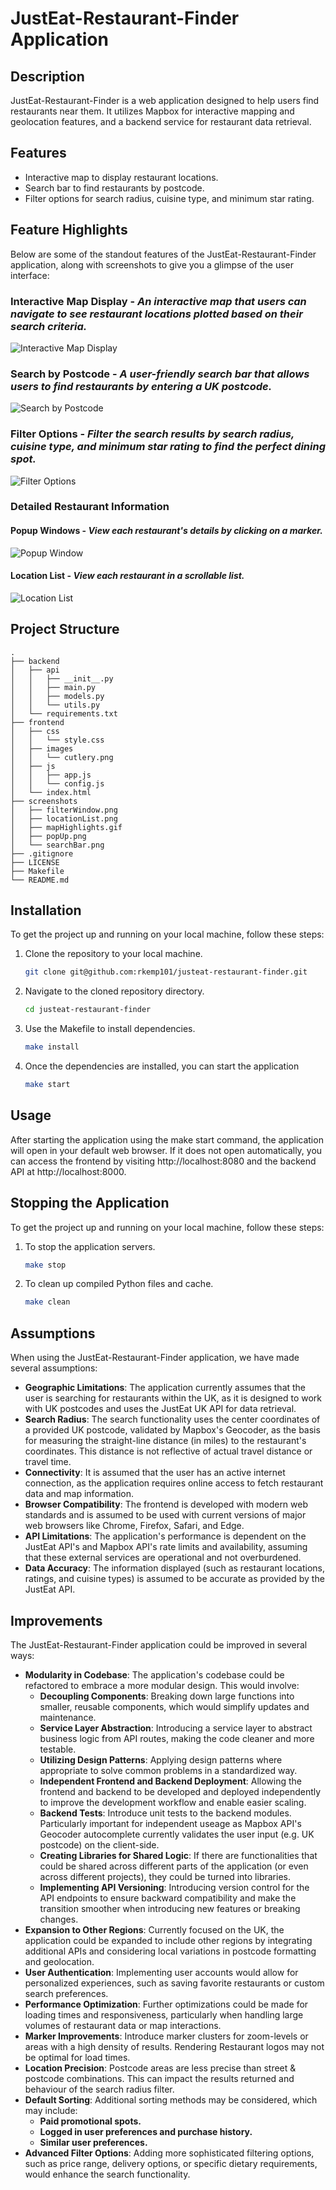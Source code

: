 # JustEat-Restaurant-Finder Application

## Description
JustEat-Restaurant-Finder is a web application designed to help users find restaurants near them. It utilizes Mapbox for interactive mapping and geolocation features, and a backend service for restaurant data retrieval.

## Features
- Interactive map to display restaurant locations.
- Search bar to find restaurants by postcode.
- Filter options for search radius, cuisine type, and minimum star rating.

## Feature Highlights

Below are some of the standout features of the JustEat-Restaurant-Finder application, along with screenshots to give you a glimpse of the user interface:

### Interactive Map Display - *An interactive map that users can navigate to see restaurant locations plotted based on their search criteria.*
![Interactive Map Display](screenshots/mapHighlights.png)

### Search by Postcode - *A user-friendly search bar that allows users to find restaurants by entering a UK postcode.*
![Search by Postcode](screenshots/searchBar.png)

### Filter Options - *Filter the search results by search radius, cuisine type, and minimum star rating to find the perfect dining spot.*
![Filter Options](screenshots/filterWindow.png)

### Detailed Restaurant Information
#### Popup Windows - *View each restaurant's details by clicking on a marker.*
![Popup Window](screenshots/popUp.png)
#### Location List - *View each restaurant in a scrollable list.*
![Location List](screenshots/locationList.png)

## Project Structure

```
.
├── backend
│   ├── api
│   │   ├── __init__.py
│   │   ├── main.py
│   │   ├── models.py
│   │   └── utils.py
│   └── requirements.txt
├── frontend
│   ├── css
│   │   └── style.css
│   ├── images
│   │   └── cutlery.png
│   ├── js
│   │   ├── app.js
│   │   └── config.js
│   └── index.html
├── screenshots
│   ├── filterWindow.png
│   ├── locationList.png
│   ├── mapHighlights.gif
│   ├── popUp.png
│   └── searchBar.png
├── .gitignore
├── LICENSE
├── Makefile
└── README.md
```

## Installation
To get the project up and running on your local machine, follow these steps:

1. Clone the repository to your local machine.
   ```sh
   git clone git@github.com:rkemp101/justeat-restaurant-finder.git
   ```

2. Navigate to the cloned repository directory.
    ```sh
    cd justeat-restaurant-finder
    ```

3. Use the Makefile to install dependencies.
    ```sh
    make install
    ```

4. Once the dependencies are installed, you can start the application
    ```sh
    make start
    ```

## Usage
After starting the application using the make start command, the application will open in your default web browser. If it does not open automatically, you can access the frontend by visiting http://localhost:8080 and the backend API at http://localhost:8000.

## Stopping the Application
To get the project up and running on your local machine, follow these steps:

1. To stop the application servers.
   ```sh
   make stop
   ```

2. To clean up compiled Python files and cache.
    ```sh
    make clean
    ```

## Assumptions
When using the JustEat-Restaurant-Finder application, we have made several assumptions:

- **Geographic Limitations**: The application currently assumes that the user is searching for restaurants within the UK, as it is designed to work with UK postcodes and uses the JustEat UK API for data retrieval.
- **Search Radius**: The search functionality uses the center coordinates of a provided UK postcode, validated by Mapbox's Geocoder, as the basis for measuring the straight-line distance (in miles) to the restaurant's coordinates. This distance is not reflective of actual travel distance or travel time.
- **Connectivity**: It is assumed that the user has an active internet connection, as the application requires online access to fetch restaurant data and map information.
- **Browser Compatibility**: The frontend is developed with modern web standards and is assumed to be used with current versions of major web browsers like Chrome, Firefox, Safari, and Edge.
- **API Limitations**: The application's performance is dependent on the JustEat API's and Mapbox API's rate limits and availability, assuming that these external services are operational and not overburdened.
- **Data Accuracy**: The information displayed (such as restaurant locations, ratings, and cuisine types) is assumed to be accurate as provided by the JustEat API.

## Improvements
The JustEat-Restaurant-Finder application could be improved in several ways:

- **Modularity in Codebase**: The application's codebase could be refactored to embrace a more modular design. This would involve:
  - **Decoupling Components**: Breaking down large functions into smaller, reusable components, which would simplify updates and maintenance.
  - **Service Layer Abstraction**: Introducing a service layer to abstract business logic from API routes, making the code cleaner and more testable.
  - **Utilizing Design Patterns**: Applying design patterns where appropriate to solve common problems in a standardized way.
  - **Independent Frontend and Backend Deployment**: Allowing the frontend and backend to be developed and deployed independently to improve the development workflow and enable easier scaling.
  - **Backend Tests**: Introduce unit tests to the backend modules. Particularly important for independent useage as Mapbox API's Geocoder autocomplete currently validates the user input (e.g. UK postcode) on the client-side.
  - **Creating Libraries for Shared Logic**: If there are functionalities that could be shared across different parts of the application (or even across different projects), they could be turned into libraries.
  - **Implementing API Versioning**: Introducing version control for the API endpoints to ensure backward compatibility and make the transition smoother when introducing new features or breaking changes.
- **Expansion to Other Regions**: Currently focused on the UK, the application could be expanded to include other regions by integrating additional APIs and considering local variations in postcode formatting and geolocation.
- **User Authentication**: Implementing user accounts would allow for personalized experiences, such as saving favorite restaurants or custom search preferences.
- **Performance Optimization**: Further optimizations could be made for loading times and responsiveness, particularly when handling large volumes of restaurant data or map interactions.
- **Marker Improvements**: Introduce marker clusters for zoom-levels or areas with a high density of results. Rendering Restaurant logos may not be optimal for load times.
- **Location Precision**: Postcode areas are less precise than street & postcode combinations. This can impact the results returned and behaviour of the search radius filter.
- **Default Sorting**: Additional sorting methods may be considered, which may include:
  - **Paid promotional spots.**
  - **Logged in user preferences and purchase history.**
  - **Similar user preferences.**
- **Advanced Filter Options**: Adding more sophisticated filtering options, such as price range, delivery options, or specific dietary requirements, would enhance the search functionality.
